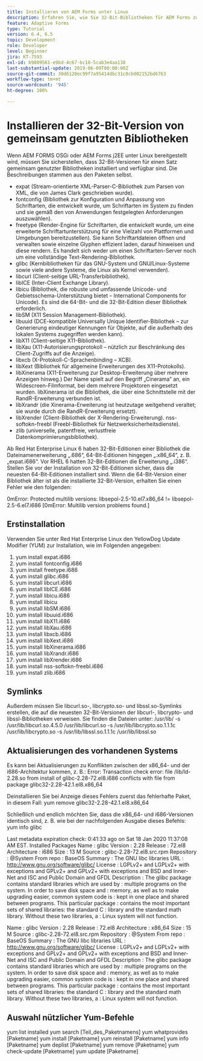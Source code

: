 ```yaml
---
title: Installieren von AEM Forms unter Linux
description: Erfahren Sie, wie Sie 32-Bit-Bibliotheken für AEM Forms zur Verwendung in Linux-Installationen installieren.
feature: Adaptive Forms
type: Tutorial
version: 6.4, 6.5
topic: Development
role: Developer
level: Beginner
jira: KT-7593
exl-id: b9809561-e9bd-4c67-bc18-5cab3e4aa138
last-substantial-update: 2019-06-09T00:00:00Z
source-git-commit: 30d6120ec99f7a95414dbc31c0cb002152bd6763
workflow-type: tm+mt
source-wordcount: '945'
ht-degree: 100%

---
```


# Installieren der 32-Bit-Version von gemeinsam genutzten Bibliotheken

Wenn AEM FORMS OSGi oder AEM Forms j2EE unter Linux bereitgestellt wird, müssen Sie sicherstellen, dass 32-Bit-Versionen für einen Satz gemeinsam genutzter Bibliotheken installiert und verfügbar sind. Die Beschreibungen stammen aus den Paketen selbst.

* expat (Stream-orientierte XML-Parser-C-Bibliothek zum Parsen von XML, die von James Clark geschrieben wurde).
* fontconfig (Bibliothek zur Konfiguration und Anpassung von Schriftarten, die entwickelt wurde, um Schriftarten im System zu finden und sie gemäß den von Anwendungen festgelegten Anforderungen auszuwählen).
* freetype (Render-Engine für Schriftarten, die entwickelt wurde, um eine erweiterte Schriftartunterstützung für eine Vielzahl von Plattformen und Umgebungen bereitzustellen). Sie kann Schriftartdateien öffnen und verwalten sowie einzelne Glyphen effizient laden, darauf hinweisen und diese rendern. Es handelt sich weder um einen Schriftarten-Server noch um eine vollständige Text-Rendering-Bibliothek.
* glibc (Kernbibliotheken für das GNU-System und GNU/Linux-Systeme sowie viele andere Systeme, die Linux als Kernel verwenden).
* libcurl (Client-seitige URL-Transferbibliothek).
* libICE (Inter-Client Exchange Library).
* libicu (Bibliothek, die robuste und umfassende Unicode- und Gebietsschema-Unterstützung bietet – International Components for Unicode). Es sind die 64-Bit- und die 32-Bit-Edition dieser Bibliothek erforderlich.
* libSM (X11 Session Management-Bibliothek).
* libuuid (DCE-kompatible Universally Unique Identifier-Bibliothek – zur Generierung eindeutiger Kennungen für Objekte, auf die außerhalb des lokalen Systems zugegriffen werden kann).
* libX11 (Client-seitige X11-Bibliothek).
* libXau (X11-Autorisierungsprotokoll – nützlich zur Beschränkung des Client-Zugriffs auf die Anzeige).
* libxcb (X-Protokoll-C-Sprachenbinding – XCB).
* libXext (Bibliothek für allgemeine Erweiterungen des X11-Protokolls).
* libXinerama (X11-Erweiterung zur Desktop-Erweiterung über mehrere Anzeigen hinweg.) Der Name spielt auf den Begriff „Cinerama“ an, ein Widescreen-Filmformat, bei dem mehrere Projektoren eingesetzt wurden. libXinerama ist die Bibliothek, die über eine Schnittstelle mit der RandR-Erweiterung verbunden ist.
* libXrandr (die Xinerama-Erweiterung ist heutzutage weitgehend veraltet; sie wurde durch die RandR-Erweiterung ersetzt).
* libXrender (Client-Bibliothek der X-Rendering-Erweiterung). 
nss-softokn-freebl (Freebl-Bibliothek für Netzwerksicherheitsdienste).
* zlib (universelle, patentfreie, verlustfreie Datenkomprimierungsbibliothek).

Ab Red Hat Enterprise Linux 6 haben 32-Bit-Editionen einer Bibliothek die Dateinamenerweiterung „.686“, 64-Bit-Editionen hingegen „.x86_64“, z. B. „expat.i686“. Vor RHEL 6 hatten 32-Bit-Editionen die Erweiterung „.i386“. Stellen Sie vor der Installation von 32-Bit-Editionen sicher, dass die neuesten 64-Bit-Editionen installiert sind. Wenn die 64-Bit-Version einer Bibliothek älter ist als die installierte 32-Bit-Version, erhalten Sie einen Fehler wie den folgenden:

0mError: Protected multilib versions: libsepol-2.5-10.el7.x86_64 != libsepol-2.5-6.el7.i686 [0mError: Multilib version problems found.]

## Erstinstallation

Verwenden Sie unter Red Hat Enterprise Linux den YellowDog Update Modifier (YUM) zur Installation, wie im Folgenden angegeben:

1. yum install expat.i686
2. yum install fontconfig.i686
3. yum install freetype.i686
4. yum install glibc.i686
5. yum install libcurl.i686
6. yum install libICE.i686
7. yum install libicu.i686
8. yum install libicu
9. yum install libSM.i686
10. yum install libuuid.i686
11. yum install libX11.i686
12. yum install libXau.i686
13. yum install libxcb.i686
14. yum install libXext.i686
15. yum install libXinerama.i686
16. yum install libXrandr.i686
17. yum install libXrender.i686
18. yum install nss-softokn-freebl.i686
19. yum install zlib.i686

## Symlinks

Außerdem müssen Sie libcurl.so-, libcrypto.so- und libssl.so-Symlinks erstellen, die auf die neuesten 32-Bit-Versionen der libcurl-, libcrypto- und libssl-Bibliotheken verweisen. Sie finden die Dateien unter: /usr/lib/
-s /usr/lib/libcurl.so.4.5.0 /usr/lib/libcurl.so
-s /usr/lib/libcrypto.so.1.1.1c /usr/lib/libcrypto.so
-s /usr/lib/libssl.so.1.1.1c /usr/lib/libssl.so

## Aktualisierungen des vorhandenen Systems

Es kann bei Aktualisierungen zu Konflikten zwischen der x86_64- und der i686-Architektur kommen, z. B.:
Error: Transaction check error:
file /lib/ld-2.28.so from install of glibc-2.28-72.el8.i686 conflicts with file from package glibc32-2.28-42.1.el8.x86_64

Deinstallieren Sie bei Anzeige dieses Fehlers zuerst das fehlerhafte Paket, in diesem Fall:
yum remove glibc32-2.28-42.1.el8.x86_64

Schließlich und endlich möchten Sie, dass die x86_64- und i686-Versionen identisch sind, z. B. wie bei der nachfolgenden Ausgabe dieses Befehls:
yum info glibc

Last metadata expiration check: 0:41:33 ago on Sat 18 Jan 2020 11:37:08 AM EST.
Installed Packages
Name : glibc
Version : 2.28
Release : 72.el8
Architecture : i686
Size : 13 M
Source : glibc-2.28-72.el8.src.rpm
Repository : @System
From repo : BaseOS
Summary : The GNU libc libraries
URL : http://www.gnu.org/software/glibc/
License : LGPLv2+ and LGPLv2+ with exceptions and GPLv2+ and GPLv2+ with exceptions and BSD and Inner-Net and ISC and Public Domain and GFDL
Description : The glibc package contains standard libraries which are used by : multiple programs on the system. In order to save disk space and : memory, as well as to make upgrading easier, common system code is : kept in one place and shared between programs. This particular package : contains the most important sets of shared libraries: the standard C : library and the standard math library. Without these two libraries, a : Linux system will not function.

Name : glibc
Version : 2.28
Release : 72.el8
Architecture : x86_64
Size : 15 M
Source : glibc-2.28-72.el8.src.rpm
Repository : @System
From repo : BaseOS
Summary : The GNU libc libraries
URL : http://www.gnu.org/software/glibc/
License : LGPLv2+ and LGPLv2+ with exceptions and GPLv2+ and GPLv2+ with exceptions and BSD and Inner-Net and ISC and Public Domain and GFDL
Description : The glibc package contains standard libraries which are used by : multiple programs on the system. In order to save disk space and : memory, as well as to make upgrading easier, common system code is : kept in one place and shared between programs. This particular package : contains the most important sets of shared libraries: the standard C : library and the standard math library. Without these two libraries, a : Linux system will not function.

## Auswahl nützlicher Yum-Befehle

yum list installed
yum search [Teil_des_Paketnamens]
yum whatprovides [Paketname]
yum install [Paketname]
yum reinstall [Paketname]
yum info [Paketname]
yum deplist [Paketname]
yum remove [Paketname]
yum check-update [Paketname]
yum update [Paketname]
